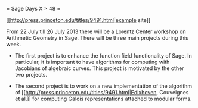 = Sage Days X > 48 =

[[http://press.princeton.edu/titles/9491.html|example site]]

From 22 July till 26 July 2013 there will be a Lorentz Center workshop on Arithmetic Geometry in Sage. There will be three main projects during this week.

* The first project is to enhance the function field functionality of Sage. In particular, it is important to have algorithms for computing with Jacobians of algebraic curves. This project is motivated by the other two projects.

* The second project is to work on a new implementation of the algorithm of [[http://press.princeton.edu/titles/9491.html|Edixhoven,
Couveignes et al.]] for computing Galois representations attached to modular forms. 
